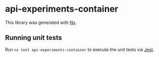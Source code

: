 # api-experiments-container

This library was generated with [Nx](https://nx.dev).

## Running unit tests

Run `nx test api-experiments-container` to execute the unit tests via [Jest](https://jestjs.io).
